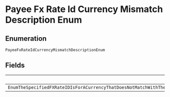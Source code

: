 
# Payee Fx Rate Id Currency Mismatch Description Enum

## Enumeration

`PayeeFxRateIdCurrencyMismatchDescriptionEnum`

## Fields

| Name |
|  --- |
| `EnumTheSpecifiedFXRateIDIsForACurrencyThatDoesNotMatchWithTheCurrencyOfThisRequestPleaseSpecifyADifferentFXRateIDAndTryTheRequestAgainAlternatelyRemoveTheFXRateIDToProcessTheRequestUsingTheDefaultExchangeRate` |

